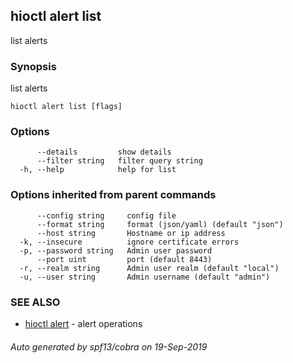## hioctl alert list

list alerts

### Synopsis

list alerts

```
hioctl alert list [flags]
```

### Options

```
      --details         show details
      --filter string   filter query string
  -h, --help            help for list
```

### Options inherited from parent commands

```
      --config string     config file
      --format string     format (json/yaml) (default "json")
      --host string       Hostname or ip address
  -k, --insecure          ignore certificate errors
  -p, --password string   Admin user password
      --port uint         port (default 8443)
  -r, --realm string      Admin user realm (default "local")
  -u, --user string       Admin username (default "admin")
```

### SEE ALSO

* [hioctl alert](hioctl_alert.md)	 - alert operations

###### Auto generated by spf13/cobra on 19-Sep-2019
